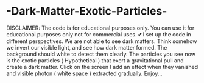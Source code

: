 # -Dark-Matter-Exotic-Particles-
DISCLAIMER: The code is for educational purposes only. You can use it for educational purposes only not for commercial uses.  💕 I set up the code in different perspectives. We are not able to see dark matters. Think somehow we invert our visible light, and see how dark matter formed. The background should white to detect them clearly. The particles you see now is the exotic particles ( Hypothetical ) that exert a gravitational pull and create a dark matter. Click on the screen I add an effect when they vanished and visible photon ( white space ) extracted gradually. Enjoy...
